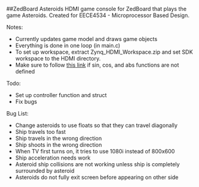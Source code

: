 ##ZedBoard Asteroids
HDMI game console for ZedBoard that plays the game Asteroids. 
Created for EECE4534 - Microprocessor Based Design.

Notes:
- Currently updates game model and draws game objects 
- Everything is done in one loop (in main.c)
- To set up workspace, extract Zynq_HDMI_Workspace.zip and set SDK workspace to the HDMI directory. 
- Make sure to follow [this link](http://www.xilinx.com/support/answers/52971.html) if sin, cos, and abs functions are not defined

Todo:
- Set up controller function and struct
- Fix bugs

Bug List:
 - Change asteroids to use floats so that they can travel diagonally
 - Ship travels too fast
 - Ship travels in the wrong direction
 - Ship shoots in the wrong direction
 - When TV first turns on, it tries to use 1080i instead of 800x600
 - Ship acceleration needs work
 - Asteroid ship collisions are not working unless ship is completely surrounded by asteroid
 - Asteroids do not fully exit screen before appearing on other side